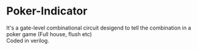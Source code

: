 # Poker-Indicator

 It's a gate-level combinational circuit desigend to tell the combination in a poker game (Full house, flush etc)  
 Coded in verilog.  
